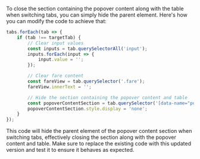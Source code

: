 To close the section containing the popover content along with the table when switching tabs, you can simply hide the parent element. Here's how you can modify the code to achieve that:

```javascript
tabs.forEach(tab => {
    if (tab !== targetTab) {
        // Clear input values
        const inputs = tab.querySelectorAll('input');
        inputs.forEach(input => {
            input.value = '';
        });

        // Clear fare content
        const fareView = tab.querySelector('.fare');
        fareView.innerText = '';

        // Hide the section containing the popover content and table
        const popoverContentSection = tab.querySelector('[data-name="popover-content"]').closest('div');
        popoverContentSection.style.display = 'none';
    }
});
```

This code will hide the parent element of the popover content section when switching tabs, effectively closing the section along with the popover content and table. Make sure to replace the existing code with this updated version and test it to ensure it behaves as expected.